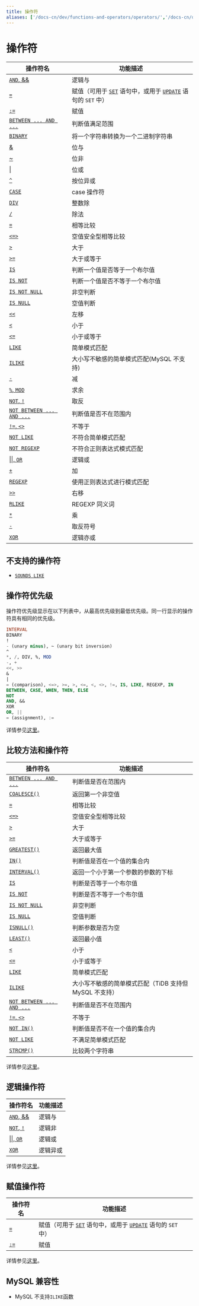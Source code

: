 ```yaml
---
title: 操作符
aliases: ['/docs-cn/dev/functions-and-operators/operators/','/docs-cn/dev/reference/sql/functions-and-operators/operators/']
---
```


# 操作符

| 操作符名 | 功能描述 |
| ------- | -------------------------------- |
| [`AND`, &&](https://dev.mysql.com/doc/refman/5.7/en/logical-operators.html#operator_and) | 逻辑与 |
| [`=`](https://dev.mysql.com/doc/refman/5.7/en/assignment-operators.html#operator_assign-equal) | 赋值（可用于 [`SET`](https://dev.mysql.com/doc/refman/5.7/en/set-variable.html) 语句中，或用于 [`UPDATE`](https://dev.mysql.com/doc/refman/5.7/en/update.html) 语句的 `SET` 中） |
| [`:=`](https://dev.mysql.com/doc/refman/5.7/en/assignment-operators.html#operator_assign-value) | 赋值 |
| [`BETWEEN ... AND ...`](https://dev.mysql.com/doc/refman/5.7/en/comparison-operators.html#operator_between) | 判断值满足范围 |
| [`BINARY`](https://dev.mysql.com/doc/refman/5.7/en/cast-functions.html#operator_binary) | 将一个字符串转换为一个二进制字符串 |
| [&](https://dev.mysql.com/doc/refman/5.7/en/bit-functions.html#operator_bitwise-and) | 位与 |
| [~](https://dev.mysql.com/doc/refman/5.7/en/bit-functions.html#operator_bitwise-invert) | 位非 |
| [\|](https://dev.mysql.com/doc/refman/5.7/en/bit-functions.html#operator_bitwise-or) | 位或 |
| [`^`](https://dev.mysql.com/doc/refman/5.7/en/bit-functions.html#operator_bitwise-xor) | 按位异或 |
| [`CASE`](https://dev.mysql.com/doc/refman/5.7/en/flow-control-functions.html#operator_case) | case 操作符 |
| [`DIV`](https://dev.mysql.com/doc/refman/5.7/en/arithmetic-functions.html#operator_div) | 整数除 |
| [`/`](https://dev.mysql.com/doc/refman/5.7/en/arithmetic-functions.html#operator_divide) | 除法 |
| [`=`](https://dev.mysql.com/doc/refman/5.7/en/comparison-operators.html#operator_equal) | 相等比较 |
| [`<=>`](https://dev.mysql.com/doc/refman/5.7/en/comparison-operators.html#operator_equal-to) | 空值安全型相等比较 |
| [`>`](https://dev.mysql.com/doc/refman/5.7/en/comparison-operators.html#operator_greater-than) | 大于 |
| [`>=`](https://dev.mysql.com/doc/refman/5.7/en/comparison-operators.html#operator_greater-than-or-equal) | 大于或等于 |
| [`IS`](https://dev.mysql.com/doc/refman/5.7/en/comparison-operators.html#operator_is) | 判断一个值是否等于一个布尔值 |
| [`IS NOT`](https://dev.mysql.com/doc/refman/5.7/en/comparison-operators.html#operator_is-not) | 判断一个值是否不等于一个布尔值 |
| [`IS NOT NULL`](https://dev.mysql.com/doc/refman/5.7/en/comparison-operators.html#operator_is-not-null) | 非空判断 |
| [`IS NULL`](https://dev.mysql.com/doc/refman/5.7/en/comparison-operators.html#operator_is-null) | 空值判断 |
| [`<<`](https://dev.mysql.com/doc/refman/5.7/en/bit-functions.html#operator_left-shift) | 左移 |
| [`<`](https://dev.mysql.com/doc/refman/5.7/en/comparison-operators.html#operator_less-than) | 小于 |
| [`<=`](https://dev.mysql.com/doc/refman/5.7/en/comparison-operators.html#operator_less-than-or-equal) | 小于或等于 |
| [`LIKE`](https://dev.mysql.com/doc/refman/5.7/en/string-comparison-functions.html#operator_like) | 简单模式匹配 |
| [`ILIKE`](https://www.postgresql.org/docs/current/functions-matching.html) | 大小写不敏感的简单模式匹配(MySQL 不支持) |
| [`-`](https://dev.mysql.com/doc/refman/5.7/en/arithmetic-functions.html#operator_minus) | 减 |
| [`%`, `MOD`](https://dev.mysql.com/doc/refman/5.7/en/arithmetic-functions.html#operator_mod) | 求余 |
| [`NOT`, `!`](https://dev.mysql.com/doc/refman/5.7/en/logical-operators.html#operator_not) | 取反 |
| [`NOT BETWEEN ... AND ...`](https://dev.mysql.com/doc/refman/5.7/en/comparison-operators.html#operator_not-between) | 判断值是否不在范围内 |
| [`!=`, `<>`](https://dev.mysql.com/doc/refman/5.7/en/comparison-operators.html#operator_not-equal) | 不等于 |
| [`NOT LIKE`](https://dev.mysql.com/doc/refman/5.7/en/string-comparison-functions.html#operator_not-like) | 不符合简单模式匹配 |
| [`NOT REGEXP`](https://dev.mysql.com/doc/refman/5.7/en/regexp.html#operator_not-regexp) | 不符合正则表达式模式匹配 |
| [\|\|, `OR`](https://dev.mysql.com/doc/refman/5.7/en/logical-operators.html#operator_or) | 逻辑或 |
| [`+`](https://dev.mysql.com/doc/refman/5.7/en/arithmetic-functions.html#operator_plus) | 加 |
| [`REGEXP`](https://dev.mysql.com/doc/refman/5.7/en/regexp.html#operator_regexp) | 使用正则表达式进行模式匹配 |
| [`>>`](https://dev.mysql.com/doc/refman/5.7/en/bit-functions.html#operator_right-shift) | 右移 |
| [`RLIKE`](https://dev.mysql.com/doc/refman/5.7/en/regexp.html#operator_regexp) | REGEXP 同义词 |
| [`*`](https://dev.mysql.com/doc/refman/5.7/en/arithmetic-functions.html#operator_times) | 乘 |
| [`-`](https://dev.mysql.com/doc/refman/5.7/en/arithmetic-functions.html#operator_unary-minus) | 取反符号 |
| [`XOR`](https://dev.mysql.com/doc/refman/5.7/en/logical-operators.html#operator_xor) | 逻辑亦或 |

## 不支持的操作符

* [`SOUNDS LIKE`](https://dev.mysql.com/doc/refman/5.7/en/string-functions.html#operator_sounds-like)

## 操作符优先级

操作符优先级显示在以下列表中，从最高优先级到最低优先级。同一行显示的操作符具有相同的优先级。

```sql
INTERVAL
BINARY
!
- (unary minus), ~ (unary bit inversion)
^
*, /, DIV, %, MOD
-, +
<<, >>
&
|
= (comparison), <=>, >=, >, <=, <, <>, !=, IS, LIKE, REGEXP, IN
BETWEEN, CASE, WHEN, THEN, ELSE
NOT
AND, &&
XOR
OR, ||
= (assignment), :=
```

详情参见[这里](https://dev.mysql.com/doc/refman/5.7/en/operator-precedence.html)。

## 比较方法和操作符

| 操作符名 | 功能描述 |
| ------- | -------------------------------- |
| [`BETWEEN ... AND ...`](https://dev.mysql.com/doc/refman/5.7/en/comparison-operators.html#operator_between) | 判断值是否在范围内 |
| [`COALESCE()`](https://dev.mysql.com/doc/refman/5.7/en/comparison-operators.html#function_coalesce) | 返回第一个非空值 |
| [`=`](https://dev.mysql.com/doc/refman/5.7/en/comparison-operators.html#operator_equal) | 相等比较 |
| [`<=>`](https://dev.mysql.com/doc/refman/5.7/en/comparison-operators.html#operator_equal-to) | 空值安全型相等比较 |
| [`>`](https://dev.mysql.com/doc/refman/5.7/en/comparison-operators.html#operator_greater-than) | 大于 |
| [`>=`](https://dev.mysql.com/doc/refman/5.7/en/comparison-operators.html#operator_greater-than-or-equal) | 大于或等于 |
| [`GREATEST()`](https://dev.mysql.com/doc/refman/5.7/en/comparison-operators.html#function_greatest) | 返回最大值 |
| [`IN()`](https://dev.mysql.com/doc/refman/5.7/en/comparison-operators.html#operator_in) | 判断值是否在一个值的集合内 |
| [`INTERVAL()`](https://dev.mysql.com/doc/refman/5.7/en/comparison-operators.html#function_interval) | 返回一个小于第一个参数的参数的下标 |
| [`IS`](https://dev.mysql.com/doc/refman/5.7/en/comparison-operators.html#operator_is) | 判断是否等于一个布尔值 |
| [`IS NOT`](https://dev.mysql.com/doc/refman/5.7/en/comparison-operators.html#operator_is-not) | 判断是否不等于一个布尔值 |
| [`IS NOT NULL`](https://dev.mysql.com/doc/refman/5.7/en/comparison-operators.html#operator_is-not-null) | 非空判断 |
| [`IS NULL`](https://dev.mysql.com/doc/refman/5.7/en/comparison-operators.html#operator_is-null) | 空值判断 |
| [`ISNULL()`](https://dev.mysql.com/doc/refman/5.7/en/comparison-operators.html#function_isnull) | 判断参数是否为空 |
| [`LEAST()`](https://dev.mysql.com/doc/refman/5.7/en/comparison-operators.html#function_least) | 返回最小值 |
| [`<`](https://dev.mysql.com/doc/refman/5.7/en/comparison-operators.html#operator_less-than) | 小于 |
| [`<=`](https://dev.mysql.com/doc/refman/5.7/en/comparison-operators.html#operator_less-than-or-equal) | 小于或等于 |
| [`LIKE`](https://dev.mysql.com/doc/refman/5.7/en/string-comparison-functions.html#operator_like) | 简单模式匹配 |
| [`ILIKE`](https://www.postgresql.org/docs/current/functions-matching.html) | 大小写不敏感的简单模式匹配（TiDB 支持但 MySQL 不支持） |
| [`NOT BETWEEN ... AND ...`](https://dev.mysql.com/doc/refman/5.7/en/comparison-operators.html#operator_not-between) | 判断值是否不在范围内 |
| [`!=`, `<>`](https://dev.mysql.com/doc/refman/5.7/en/comparison-operators.html#operator_not-equal) | 不等于 |
| [`NOT IN()`](https://dev.mysql.com/doc/refman/5.7/en/comparison-operators.html#operator_not-in) | 判断值是否不在一个值的集合内 |
| [`NOT LIKE`](https://dev.mysql.com/doc/refman/5.7/en/string-comparison-functions.html#operator_not-like) | 不满足简单模式匹配 |
| [`STRCMP()`](https://dev.mysql.com/doc/refman/5.7/en/string-comparison-functions.html#function_strcmp) | 比较两个字符串 |

详情参见[这里](https://dev.mysql.com/doc/refman/5.7/en/comparison-operators.html)。

## 逻辑操作符

| 操作符名 | 功能描述 |
| ------- | -------------------------------- |
| [`AND`, &&](https://dev.mysql.com/doc/refman/5.7/en/logical-operators.html#operator_and) | 逻辑与 |
| [`NOT`, `!`](https://dev.mysql.com/doc/refman/5.7/en/logical-operators.html#operator_not) | 逻辑非 |
| [\|\|, `OR`](https://dev.mysql.com/doc/refman/5.7/en/logical-operators.html#operator_or) | 逻辑或 |
| [`XOR`](https://dev.mysql.com/doc/refman/5.7/en/logical-operators.html#operator_xor) | 逻辑异或 |

详情参见[这里](https://dev.mysql.com/doc/refman/5.7/en/group-by-handling.html)。

## 赋值操作符

| 操作符名 | 功能描述 |
| ------- | -------------------------------- |
| [`=`](https://dev.mysql.com/doc/refman/5.7/en/assignment-operators.html#operator_assign-equal) | 赋值（可用于 [`SET`](https://dev.mysql.com/doc/refman/5.7/en/set-variable.html) 语句中，或用于 [`UPDATE`](https://dev.mysql.com/doc/refman/5.7/en/update.html) 语句的 `SET` 中） |
| [`:=`](https://dev.mysql.com/doc/refman/5.7/en/assignment-operators.html#operator_assign-value) | 赋值 |

详情参见[这里](https://dev.mysql.com/doc/refman/5.7/en/group-by-functional-dependence.html)。

## MySQL 兼容性

* MySQL 不支持`ILIKE`函数
